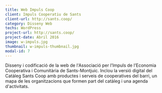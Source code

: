 ```yaml
---
title: Web Impuls Coop
client: Impuls Cooperatiu de Sants
client-url: http://sants.coop/
category: Disseny Web
techs: WordPress
project-url: http://sants.coop/
project-date: Abril 2016
image: w-impuls.jpg
thumbnail: w-impuls-thumbnail.jpg
modal-id: 7
---
```

Disseny i codificació de la web de l'Associació per l’Impuls de l’Economia Cooperativa i Comunitària de Sants-Montjuic. Inclou la versió digital del Catàleg Sants Coop amb productes i serveis de cooperatives del barri, un mapa de les organitzacions que formen part del catàleg i una agenda d'activitats.
